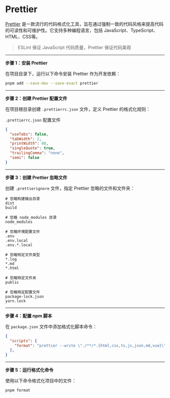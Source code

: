 # Prettier

[Prettier](https://prettier.io/) 是一款流行的代码格式化工具，旨在通过强制一致的代码风格来提高代码的可读性和可维护性。它支持多种编程语言，包括 JavaScript、TypeScript、HTML、CSS等。

> ESLint 保证 JavaScript 代码质量，Prettier 保证代码美观

-----

**步骤 1：安装 Prettier**

在项目目录下，运行以下命令安装 Prettier 作为开发依赖：

```bash
pnpm add --save-dev --save-exact prettier
```

-----

**步骤 2：创建 Prettier 配置文件**

在项目根目录创建 `.prettierrc.json` 文件，定义 Prettier 的格式化规则：

`.prettierrc.json` 配置文件

```json
{
  "useTabs": false,
  "tabWidth": 2,
  "printWidth": 80,
  "singleQuote": true,
  "trailingComma": "none",
  "semi": false
}
```

-----

**步骤 3：创建 Prettier 忽略文件**

创建 `.prettierignore` 文件，指定 Prettier 忽略的文件和文件夹：

```
# 忽略构建输出目录
dist
build

# 忽略 node_modules 目录
node_modules

# 忽略环境配置文件
.env
.env.local
.env.*.local

# 忽略特定文件类型
*.log
*.md
*.html

# 忽略特定文件夹
public

# 忽略特定配置文件
package-lock.json
yarn.lock
```

------

**步骤 4：配置 npm 脚本**

在 `package.json` 文件中添加格式化脚本命令：

```json
{
  "scripts": {
    "format": "prettier --write \"./**/*.{html,css,ts,js,json,md,vue}\"" // [!code focus]
  },
}
```

----

**步骤 5：运行格式化命令**

使用以下命令格式化项目中的文件：

```bash
pnpm format
```
